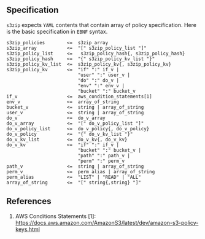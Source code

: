 ## Specification

`s3zip` expects `YAML` contents that contain array of policy specification.
Here is the basic specification in `EBNF` syntax.

```
s3zip_policies        <=  s3zip_array
s3zip_array           <=  "[" s3zip_policy_list "]"
s3zip_policy_list     <=   s3zip_policy_hash{, s3zip_policy_hash}
s3zip_policy_hash     <=  "{" s3zip_policy_kv_list "}"
s3zip_policy_kv_list  <=  s3zip_policy_kv{, s3zip_policy_kv}
s3zip_policy_kv       <=  "if" ":" if_v |
                          "user" ":" user_v |
                          "do" ":" do_v |
                          "env" ":" env_v |
                          "bucket" ":" bucket_v
if_v                  <=  aws_condition_statements[1]
env_v                 <=  array_of_string
bucket_v              <=  string | array_of_string
user_v                <=  string | array_of_string
do_v                  <=  do_v_array
do_v_array            <=  "[" do_v_policy_list "]"
do_v_policy_list      <=  do_v_policy{, do_v_policy}
do_v_policy           <=  "{" do_v_kv_list "}"
do_v_kv_list          <=  do_v_kv{, do_v_kv}
do_v_kv               <=  "if" ":" if_v |
                          "bucket" ":" bucket_v |
                          "path" ":" path_v |
                          "perm" ":" perm_v
path_v                <=  string | array_of_string
perm_v                <=  perm_alias | array_of_string
perm_alias            <=  "LIST" | "READ" | "ALL"
array_of_string       <=  "[" string{,string} "]"
```

## References

1. AWS Conditions Statements [1]: https://docs.aws.amazon.com/AmazonS3/latest/dev/amazon-s3-policy-keys.html
